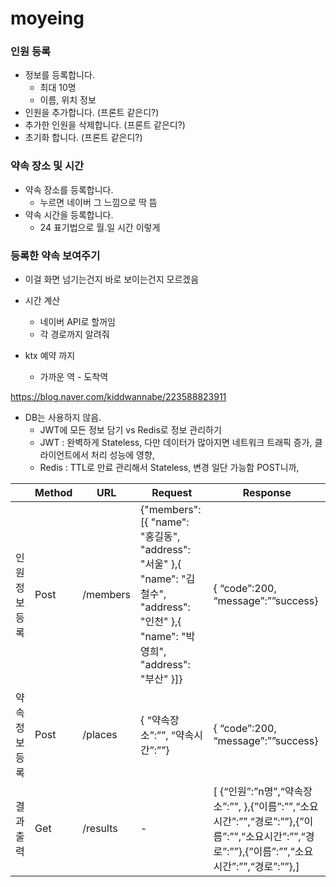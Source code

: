 # moyeing

### 인원 등록

- 정보를 등록합니다.
    - 최대 10명
    - 이름, 위치 정보
- 인원을 추가합니다. (프론트 같은디?)
- 추가한 인원을 삭제합니다.  (프론트 같은디?)
- 초기화 합니다.  (프론트 같은디?)


### 약속 장소 및 시간

- 약속 장소를 등록합니다.
    - 누르면 네이버 그 느낌으로 딱 뜸
- 약속 시간을 등록합니다.
    - 24 표기법으로  월.일  시간 이렇게


### 등록한 약속 보여주기

- 이걸 화면 넘기는건지 바로 보이는건지 모르겠음


- 시간 계산
    - 네이버 API로 할꺼임
    - 각 경로까지 알려줘
- ktx 예약 까지
    - 가까운 역 - 도착역

https://blog.naver.com/kiddwannabe/223588823911

- DB는 사용하지 않음.
    - JWT에 모든 정보 담기 vs Redis로 정보 관리하기
    - JWT : 완벽하게 Stateless, 다만 데이터가 많아지면 네트워크 트래픽 증가, 클라이언트에서 처리 성능에 영향,
    - Redis : TTL로 만료 관리해서 Stateless, 변경 일단 가능함 POST니까,

|          | Method | URL      | Request                                                                                                                 | Response                                                                                                            |
|----------|--------|----------|-------------------------------------------------------------------------------------------------------------------------|---------------------------------------------------------------------------------------------------------------------|
| 인원 정보 등록 | Post   | /members | {"members": [{ "name": "홍길동", "address": "서울" },{ "name": "김철수", "address": "인천" },{ "name": "박영희", "address": "부산" }]} | {    “code”:200,    “message”:””success}                                                                            |
| 약속 정보 등록 | Post   | /places  | {    “약속장소”:””,    “약속시간”:””}                                                                                           | {    “code”:200,    “message”:””success}                                                                            |
| 결과 출력    | Get    | /results | -                                                                                                                       | [    {“인원”:”n명”,“약속장소”:””,  },{”이름”:””,“소요시간”:””,“경로”:””},{”이름”:””,“소요시간”:””,“경로”:””},{”이름”:””,“소요시간”:””,“경로”:””},] |